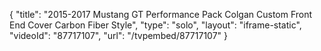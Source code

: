{
    "title": "2015-2017 Mustang GT Performance Pack Colgan Custom Front End Cover Carbon Fiber Style",
    "type": "solo",
    "layout": "iframe-static",
    "videoId": "87717107",
    "url": "\/tvpembed\/87717107"
}